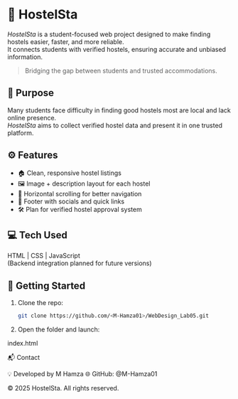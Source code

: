 # 🏡 HostelSta

*HostelSta* is a student-focused web project designed to make finding hostels easier, faster, and more reliable.  
It connects students with verified hostels, ensuring accurate and unbiased information.

> Bridging the gap between students and trusted accommodations.

## 🎯 Purpose

Many students face difficulty in finding good hostels most are local and lack online presence.  
*HostelSta* aims to collect verified hostel data and present it in one trusted platform.

## ⚙ Features

- 🏠 Clean, responsive hostel listings  
- 🖼 Image + description layout for each hostel  
- 🧭 Horizontal scrolling for better navigation  
- 🔗 Footer with socials and quick links  
- 🛠 Plan for verified hostel approval system  

## 💻 Tech Used

HTML | CSS | JavaScript  
(Backend integration planned for future versions)

## 🚀 Getting Started

1. Clone the repo:
   ```bash
   git clone https://github.com/<M-Hamza01>/WebDesign_Lab05.git

2. Open the folder and launch:

index.html





📬 Contact

💡 Developed by M Hamza
🌐 GitHub: @M-Hamza01

© 2025 HostelSta. All rights reserved.
